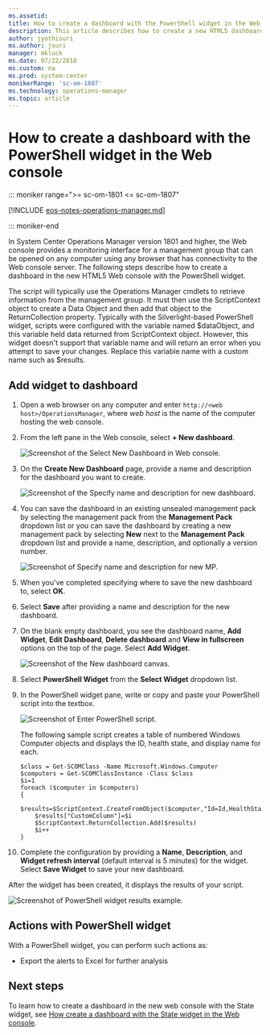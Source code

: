 ```yaml
---
ms.assetid:
title: How to create a dashboard with the PowerShell widget in the Web console
description: This article describes how to create a new HTML5 dashboard in System Center Operations Manager with the PowerShell widget.
author: jyothisuri
ms.author: jsuri
manager: mkluck
ms.date: 07/22/2018
ms.custom: na
ms.prod: system-center
monikerRange: 'sc-om-1807'
ms.technology: operations-manager
ms.topic: article
---
```


# How to create a dashboard with the PowerShell widget in the Web console

::: moniker range=">= sc-om-1801 <= sc-om-1807"

[!INCLUDE [eos-notes-operations-manager.md](../includes/eos-notes-operations-manager.md)]

::: moniker-end

In System Center Operations Manager version 1801 and higher, the Web console provides a monitoring interface for a management group that can be opened on any computer using any browser that has connectivity to the Web console server. The following steps describe how to create a dashboard in the new HTML5 Web console with the PowerShell widget.

The script will typically use the Operations Manager cmdlets to retrieve information from the management group.  It must then use the ScriptContext object to create a Data Object and then add that object to the ReturnCollection property. Typically with the Silverlight-based PowerShell widget, scripts were configured with the variable named $dataObject, and this variable held data returned from ScriptContext object.  However, this widget doesn't support that variable name and will return an error when you attempt to save your changes. Replace this variable name with a custom name such as $results.  

## Add widget to dashboard

1. Open a web browser on any computer and enter `http://<web host>/OperationsManager`, where *web host* is the name of the computer hosting the web console.

2. From the left pane in the Web console, select **+ New dashboard**.

    ![Screenshot of the Select New Dashboard in Web console.](./media/create-web-dashboard-alerts/web-console-new-dashboard-01-inline.png)

3. On the **Create New Dashboard** page, provide a name and description for the dashboard you want to create.

    ![Screenshot of the Specify name and description for new dashboard.](./media/create-web-dashboard-alerts/web-console-new-dashboard-02-inline.png)

4. You can save the dashboard in an existing unsealed management pack by selecting the management pack from the **Management Pack** dropdown list or you can save the dashboard by creating a new management pack by selecting **New** next to the **Management Pack** dropdown list and provide a name, description, and optionally a version number.

    ![Screenshot of Specify name and description for new MP.](./media/create-web-dashboard-alerts/web-console-new-dashboard-03.png)

5. When you've completed specifying where to save the new dashboard to, select **OK**.

6. Select **Save** after providing a name and description for the new dashboard.

7. On the blank empty dashboard, you see the dashboard name, **Add Widget**, **Edit Dashboard**, **Delete dashboard** and **View in fullscreen** options on the top of the page. Select **Add Widget**.

    ![Screenshot of the New dashboard canvas.](./media/create-web-dashboard-alerts/web-console-new-dashboard-04-inline.png)

8. Select **PowerShell Widget** from the **Select Widget** dropdown list.

9. In the PowerShell widget pane, write or copy and paste your PowerShell script into the textbox.

    ![Screenshot of Enter PowerShell script.](./media/create-web-dashboard-posh/add-posh-widget-01.png)  

    The following sample script creates a table of numbered Windows Computer objects and displays the ID, health state, and display name for each.  

    ```
    $class = Get-SCOMClass -Name Microsoft.Windows.Computer  
    $computers = Get-SCOMClassInstance -Class $class  
    $i=1  
    foreach ($computer in $computers)  
    {  
        $results=$ScriptContext.CreateFromObject($computer,"Id=Id,HealthState=HealthState,DisplayName=DisplayName",$null)   
        $results["CustomColumn"]=$i   
        $ScriptContext.ReturnCollection.Add($results)   
        $i++   
    }  
    ```

10. Complete the configuration by providing a **Name**, **Description**, and **Widget refresh interval** (default interval is 5 minutes) for the widget. Select **Save Widget** to save your new dashboard.  

After the widget has been created, it displays the results of your script.  

![Screenshot of PowerShell widget results example.](./media/create-web-dashboard-posh/dashboard-posh-widget-results.png)

## Actions with PowerShell widget
With a PowerShell widget, you can perform such actions as:

- Export the alerts to Excel for further analysis

## Next steps

To learn how to create a dashboard in the new web console with the State widget, see [How create a dashboard with the State widget in the Web console](manage-create-web-dashboard-state.md).
